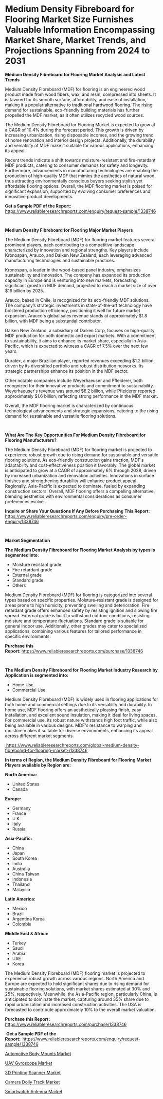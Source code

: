 <p><h1>Medium Density Fibreboard for Flooring Market Size Furnishes Valuable Information Encompassing Market Share, Market Trends, and Projections Spanning from 2024 to 2031</h1></p><p><strong>Medium Density Fibreboard for Flooring Market Analysis and Latest Trends</strong></p>
<p><p>Medium Density Fibreboard (MDF) for flooring is an engineered wood product made from wood fibers, wax, and resin, compressed into sheets. It is favored for its smooth surface, affordability, and ease of installation, making it a popular alternative to traditional hardwood flooring. The rising demand for sustainable, eco-friendly building materials has further propelled the MDF market, as it often utilizes recycled wood sources.</p><p>The Medium Density Fibreboard for Flooring Market is expected to grow at a CAGR of 10.4% during the forecast period. This growth is driven by increasing urbanization, rising disposable incomes, and the growing trend of home renovation and interior design projects. Additionally, the durability and versatility of MDF make it suitable for various applications, enhancing its appeal.</p><p>Recent trends indicate a shift towards moisture-resistant and fire-retardant MDF products, catering to consumer demands for safety and longevity. Furthermore, advancements in manufacturing technologies are enabling the production of high-quality MDF that mimics the aesthetics of natural wood, thus attracting environmentally conscious buyers seeking stylish yet affordable flooring options. Overall, the MDF flooring market is poised for significant expansion, supported by evolving consumer preferences and innovative product developments.</p></p>
<p><strong>Get a Sample PDF of the Report:&nbsp;</strong> <a href="https://www.reliableresearchreports.com/enquiry/request-sample/1338746?utm_campaign=1635&utm_medium=2&utm_source=Github&utm_content=ia&utm_term=20102024&utm_id=medium-density-fibreboard-for-flooring">https://www.reliableresearchreports.com/enquiry/request-sample/1338746</a></p>
<p>&nbsp;</p>
<p><strong>Medium Density Fibreboard for Flooring Major Market Players</strong></p>
<p><p>The Medium Density Fibreboard (MDF) for flooring market features several prominent players, each contributing to a competitive landscape characterized by innovation and regional strengths. Key players include Kronospan, Arauco, and Daiken New Zealand, each leveraging advanced manufacturing technologies and sustainable practices.</p><p>Kronospan, a leader in the wood-based panel industry, emphasizes sustainability and innovation. The company has expanded its production capacity in Europe and is venturing into new markets, forecasting significant growth in MDF demand, projected to reach a market size of over $16 billion by 2025.</p><p>Arauco, based in Chile, is recognized for its eco-friendly MDF solutions. The company’s strategic investments in state-of-the-art technology have bolstered production efficiency, positioning it well for future market expansion. Arauco's global sales revenue stands at approximately $1.8 billion, with MDF being a substantial contributor.</p><p>Daiken New Zealand, a subsidiary of Daiken Corp, focuses on high-quality MDF production for both domestic and export markets. With a commitment to sustainability, it aims to enhance its market share, especially in Asia-Pacific, which is expected to witness a CAGR of 7.5% over the next few years.</p><p>Duratex, a major Brazilian player, reported revenues exceeding $1.2 billion, driven by its diversified portfolio and robust distribution networks. Its strategic partnerships enhance its position in the MDF sector.</p><p>Other notable companies include Weyerhaeuser and Pfleiderer, both recognized for their innovative products and commitment to sustainability. Weyerhaeuser's revenue was around $8.2 billion, while Pfleiderer reported approximately $1.6 billion, reflecting strong performance in the MDF market.</p><p>Overall, the MDF flooring market is characterized by continuous technological advancements and strategic expansions, catering to the rising demand for sustainable and versatile flooring solutions.</p></p>
<p>&nbsp;</p>
<p><strong>What Are The Key Opportunities For Medium Density Fibreboard for Flooring Manufacturers?</strong></p>
<p><p>The Medium Density Fibreboard (MDF) for flooring market is projected to experience robust growth due to rising demand for sustainable and versatile flooring solutions. As eco-friendly construction gains traction, MDF's adaptability and cost-effectiveness position it favorably. The global market is anticipated to grow at a CAGR of approximately 6% through 2028, driven by increased urbanization and renovation activities. Innovations in surface finishes and strengthening durability will enhance product appeal. Regionally, Asia-Pacific is expected to dominate, fueled by expanding construction sectors. Overall, MDF flooring offers a compelling alternative, blending aesthetics with environmental considerations as consumer preferences evolve.</p></p>
<p><strong>Inquire or Share Your Questions If Any Before Purchasing This Report:</strong> <a href="https://www.reliableresearchreports.com/enquiry/pre-order-enquiry/1338746?utm_campaign=1635&utm_medium=2&utm_source=Github&utm_content=ia&utm_term=20102024&utm_id=medium-density-fibreboard-for-flooring">https://www.reliableresearchreports.com/enquiry/pre-order-enquiry/1338746</a></p>
<p>&nbsp;</p>
<p><strong>Market Segmentation</strong></p>
<p><strong>The Medium Density Fibreboard for Flooring Market Analysis by types is segmented into:</strong></p>
<p><ul><li>Moisture resistant grade</li><li>Fire retardant grade</li><li>External grade</li><li>Standard grade</li><li>Others</li></ul></p>
<p><p>Medium Density Fibreboard (MDF) for flooring is categorized into several types based on specific properties. Moisture-resistant grade is designed for areas prone to high humidity, preventing swelling and deterioration. Fire retardant grade offers enhanced safety by resisting ignition and slowing fire spread. External grade is built to withstand outdoor conditions, resisting moisture and temperature fluctuations. Standard grade is suitable for general indoor use. Additionally, other grades may cater to specialized applications, combining various features for tailored performance in specific environments.</p></p>
<p><strong>Purchase this Report:&nbsp;</strong><a href="https://www.reliableresearchreports.com/purchase/1338746?utm_campaign=1635&utm_medium=2&utm_source=Github&utm_content=ia&utm_term=20102024&utm_id=medium-density-fibreboard-for-flooring">https://www.reliableresearchreports.com/purchase/1338746</a></p>
<p>&nbsp;</p>
<p><strong>The Medium Density Fibreboard for Flooring Market Industry Research by Application is segmented into:</strong></p>
<p><ul><li>Home Use</li><li>Commercial Use</li></ul></p>
<p><p>Medium Density Fibreboard (MDF) is widely used in flooring applications for both home and commercial settings due to its versatility and durability. In home use, MDF flooring offers an aesthetically pleasing finish, easy installation, and excellent sound insulation, making it ideal for living spaces. For commercial use, its robust nature withstands high foot traffic, while also being available in various designs. MDF's resistance to warping and moisture makes it suitable for diverse environments, enhancing its appeal across different market segments.</p></p>
<p><a href="https://www.reliableresearchreports.com/global-medium-density-fibreboard-for-flooring-market-r1338746?utm_campaign=1635&utm_medium=2&utm_source=Github&utm_content=ia&utm_term=20102024&utm_id=medium-density-fibreboard-for-flooring">&nbsp;https://www.reliableresearchreports.com/global-medium-density-fibreboard-for-flooring-market-r1338746</a></p>
<p><strong>In terms of Region, the Medium Density Fibreboard for Flooring Market Players available by Region are:</strong></p>
<p>
    <p> <strong> North America: </strong>
        <ul>
            <li>United States</li>
            <li>Canada</li>
        </ul>
        </p> 
    <p> <strong> Europe: </strong>
        <ul>
            <li>Germany</li>
            <li>France</li>
            <li>U.K.</li>
            <li>Italy</li>
            <li>Russia</li>
        </ul>
        </p> 
    <p> <strong> Asia-Pacific: </strong>
        <ul>
            <li>China</li>
            <li>Japan</li>
            <li>South Korea</li>
            <li>India</li>
            <li>Australia</li>
            <li>China Taiwan</li>
            <li>Indonesia</li>
            <li>Thailand</li>
            <li>Malaysia</li>
        </ul>
        </p> 
    <p> <strong> Latin America: </strong>
        <ul>
            <li>Mexico</li>
            <li>Brazil</li>
            <li>Argentina Korea</li>
            <li>Colombia</li>
        </ul>
        </p> 
    <p> <strong> Middle East & Africa: </strong>
        <ul>
            <li>Turkey</li>
            <li>Saudi</li>
            <li>Arabia</li>
            <li>UAE</li>
            <li>Korea</li>
        </ul>
    </p>
    </p>
<p><p>The Medium Density Fibreboard (MDF) flooring market is projected to experience robust growth across various regions. North America and Europe are expected to hold significant shares due to rising demand for sustainable flooring solutions, with market shares estimated at 30% and 25%, respectively. Meanwhile, the Asia-Pacific region, particularly China, is anticipated to dominate the market, capturing around 35% share due to rapid urbanization and increased construction activities. The USA is forecasted to contribute approximately 10% to the overall market valuation.</p></p>
<p><strong>Purchase this Report: </strong><a href="https://www.reliableresearchreports.com/purchase/1338746?utm_campaign=1635&utm_medium=2&utm_source=Github&utm_content=ia&utm_term=20102024&utm_id=medium-density-fibreboard-for-flooring">https://www.reliableresearchreports.com/purchase/1338746</a></p>
<p>&nbsp;<strong>Get a Sample PDF of the Report:&nbsp;&nbsp;</strong><a href="https://www.reliableresearchreports.com/enquiry/request-sample/1338746?utm_campaign=1635&utm_medium=2&utm_source=Github&utm_content=ia&utm_term=20102024&utm_id=medium-density-fibreboard-for-flooring">https://www.reliableresearchreports.com/enquiry/request-sample/1338746</a></p>
<p><strong></strong></p>
<p><p><a href="https://www.linkedin.com/pulse/global-automotive-body-mounts-market-opportunities-forecast-zvvke?utm_campaign=1635&utm_medium=2&utm_source=Github&utm_content=ia&utm_term=20102024&utm_id=medium-density-fibreboard-for-flooring">Automotive Body Mounts Market</a></p><p><a href="https://www.linkedin.com/pulse/uav-gyroscope-market-emerging-trends-future-prospects-period-63rhe?utm_campaign=1635&utm_medium=2&utm_source=Github&utm_content=ia&utm_term=20102024&utm_id=medium-density-fibreboard-for-flooring">UAV Gyroscope Market</a></p><p><a href="https://www.linkedin.com/pulse/3d-printing-scanner-market-segmentation-in-depth-analysis-thq3e?utm_campaign=1635&utm_medium=2&utm_source=Github&utm_content=ia&utm_term=20102024&utm_id=medium-density-fibreboard-for-flooring">3D Printing Scanner Market</a></p><p><a href="https://www.linkedin.com/pulse/global-perspectives-camera-dolly-track-market-trends-challenges-lcyye?utm_campaign=1635&utm_medium=2&utm_source=Github&utm_content=ia&utm_term=20102024&utm_id=medium-density-fibreboard-for-flooring">Camera Dolly Track Market</a></p><p><a href="https://www.linkedin.com/pulse/smartwatch-antenna-market-investigation-industry-evolution-e1oke?utm_campaign=1635&utm_medium=2&utm_source=Github&utm_content=ia&utm_term=20102024&utm_id=medium-density-fibreboard-for-flooring">Smartwatch Antenna Market</a></p></p>